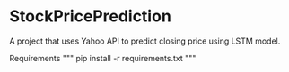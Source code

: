 # StockPricePrediction
A project that uses Yahoo API to predict closing price using LSTM model. 

Requirements
"""
pip install -r requirements.txt
"""
